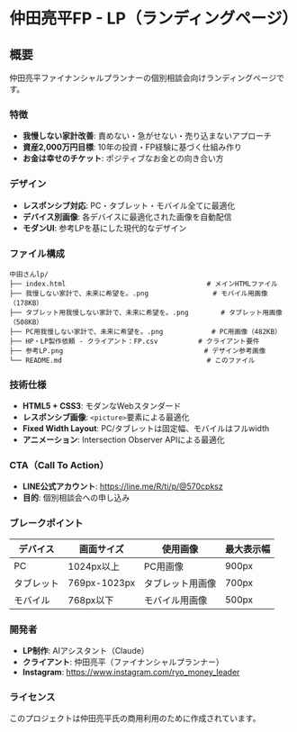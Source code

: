 # 仲田亮平FP - LP（ランディングページ）

## 概要

仲田亮平ファイナンシャルプランナーの個別相談会向けランディングページです。

### 特徴

- **我慢しない家計改善**: 責めない・急がせない・売り込まないアプローチ
- **資産2,000万円目標**: 10年の投資・FP経験に基づく仕組み作り
- **お金は幸せのチケット**: ポジティブなお金との向き合い方

### デザイン

- **レスポンシブ対応**: PC・タブレット・モバイル全てに最適化
- **デバイス別画像**: 各デバイスに最適化された画像を自動配信
- **モダンUI**: 参考LPを基にした現代的なデザイン

### ファイル構成

```
中田さんlp/
├── index.html                                   # メインHTMLファイル
├── 我慢しない家計で、未来に希望を。.png                # モバイル用画像（178KB）
├── タブレット用我慢しない家計で、未来に希望を。.png        # タブレット用画像（508KB）
├── PC用我慢しない家計で、未来に希望を。.png            # PC用画像（482KB）
├── HP・LP製作依頼 - クライアント：FP.csv          # クライアント要件
├── 参考LP.png                                   # デザイン参考画像
└── README.md                                    # このファイル
```

### 技術仕様

- **HTML5 + CSS3**: モダンなWebスタンダード
- **レスポンシブ画像**: `<picture>`要素による最適化
- **Fixed Width Layout**: PC/タブレットは固定幅、モバイルはフルwidth
- **アニメーション**: Intersection Observer APIによる最適化

### CTA（Call To Action）

- **LINE公式アカウント**: https://line.me/R/ti/p/@570cpksz
- **目的**: 個別相談会への申し込み

### ブレークポイント

| デバイス | 画面サイズ | 使用画像 | 最大表示幅 |
|---------|-----------|---------|-----------|
| PC | 1024px以上 | PC用画像 | 900px |
| タブレット | 769px-1023px | タブレット用画像 | 700px |
| モバイル | 768px以下 | モバイル用画像 | 500px |

### 開発者

- **LP制作**: AIアシスタント（Claude）
- **クライアント**: 仲田亮平（ファイナンシャルプランナー）
- **Instagram**: https://www.instagram.com/ryo_money_leader

### ライセンス

このプロジェクトは仲田亮平氏の商用利用のために作成されています。
